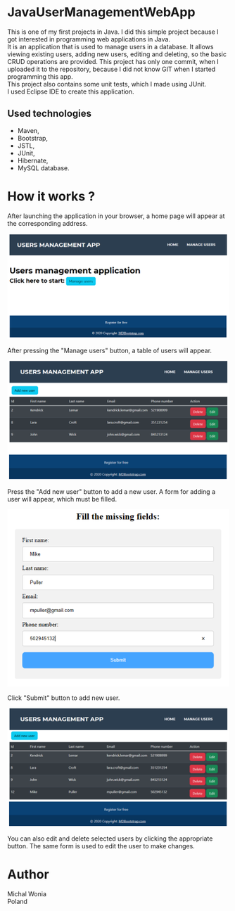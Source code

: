 # JavaUserManagementWebApp

This is one of my first projects in Java. 
I did this simple project because I got interested in programming web applications in Java.  
It is an application that is used to manage users in a database.
It allows viewing existing users, adding new users, editing and deleting, so the basic CRUD operations are provided.
This project has only one commit, when I uploaded it to the repository, because I did not know GIT when I started programming this app.  </br>
This project also contains some unit tests, which I made using JUnit.  </br>
I used Eclipse IDE to create this application.

## Used technologies
- Maven,
- Bootstrap,
- JSTL,
- JUnit,
- Hibernate,
- MySQL database.

# How it works ?

After launching the application in your browser, a home page will appear at the corresponding address.

<img src="images/home.png">

After pressing the "Manage users" button, a table of users will appear.

<img src="images/usersTable.png">

Press the "Add new user" button to add a new user. 
A form for adding a user will appear, which must be filled. 

<img src="images/addFormFilled.png">

Click "Submit" button to add new user.

<img src="images/usersTableNewUser.png">

You can also edit and delete selected users by clicking the appropriate button.
The same form is used to edit the user to make changes.

# Author
Michal Wonia </br>
Poland
